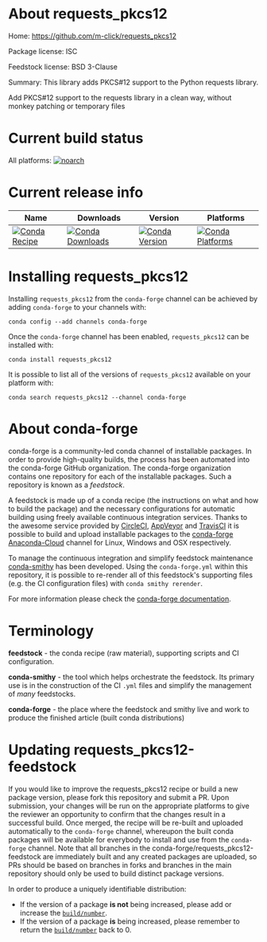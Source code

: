 About requests_pkcs12
=====================

Home: https://github.com/m-click/requests_pkcs12

Package license: ISC

Feedstock license: BSD 3-Clause

Summary: This library adds PKCS#12 support to the Python requests library.

Add PKCS#12 support to the requests library in a clean way, without monkey
patching or temporary files


Current build status
====================

All platforms:
[![noarch](https://img.shields.io/circleci/project/github/conda-forge/requests_pkcs12-feedstock/master.svg?label=noarch)](https://circleci.com/gh/conda-forge/requests_pkcs12-feedstock)

Current release info
====================

| Name | Downloads | Version | Platforms |
| --- | --- | --- | --- |
| [![Conda Recipe](https://img.shields.io/badge/recipe-requests_pkcs12-green.svg)](https://anaconda.org/conda-forge/requests_pkcs12) | [![Conda Downloads](https://img.shields.io/conda/dn/conda-forge/requests_pkcs12.svg)](https://anaconda.org/conda-forge/requests_pkcs12) | [![Conda Version](https://img.shields.io/conda/vn/conda-forge/requests_pkcs12.svg)](https://anaconda.org/conda-forge/requests_pkcs12) | [![Conda Platforms](https://img.shields.io/conda/pn/conda-forge/requests_pkcs12.svg)](https://anaconda.org/conda-forge/requests_pkcs12) |

Installing requests_pkcs12
==========================

Installing `requests_pkcs12` from the `conda-forge` channel can be achieved by adding `conda-forge` to your channels with:

```
conda config --add channels conda-forge
```

Once the `conda-forge` channel has been enabled, `requests_pkcs12` can be installed with:

```
conda install requests_pkcs12
```

It is possible to list all of the versions of `requests_pkcs12` available on your platform with:

```
conda search requests_pkcs12 --channel conda-forge
```


About conda-forge
=================

conda-forge is a community-led conda channel of installable packages.
In order to provide high-quality builds, the process has been automated into the
conda-forge GitHub organization. The conda-forge organization contains one repository
for each of the installable packages. Such a repository is known as a *feedstock*.

A feedstock is made up of a conda recipe (the instructions on what and how to build
the package) and the necessary configurations for automatic building using freely
available continuous integration services. Thanks to the awesome service provided by
[CircleCI](https://circleci.com/), [AppVeyor](http://www.appveyor.com/)
and [TravisCI](https://travis-ci.org/) it is possible to build and upload installable
packages to the [conda-forge](https://anaconda.org/conda-forge)
[Anaconda-Cloud](http://docs.anaconda.org/) channel for Linux, Windows and OSX respectively.

To manage the continuous integration and simplify feedstock maintenance
[conda-smithy](http://github.com/conda-forge/conda-smithy) has been developed.
Using the ``conda-forge.yml`` within this repository, it is possible to re-render all of
this feedstock's supporting files (e.g. the CI configuration files) with ``conda smithy rerender``.

For more information please check the [conda-forge documentation](https://conda-forge.org/docs/).

Terminology
===========

**feedstock** - the conda recipe (raw material), supporting scripts and CI configuration.

**conda-smithy** - the tool which helps orchestrate the feedstock.
                   Its primary use is in the construction of the CI ``.yml`` files
                   and simplify the management of *many* feedstocks.

**conda-forge** - the place where the feedstock and smithy live and work to
                  produce the finished article (built conda distributions)


Updating requests_pkcs12-feedstock
==================================

If you would like to improve the requests_pkcs12 recipe or build a new
package version, please fork this repository and submit a PR. Upon submission,
your changes will be run on the appropriate platforms to give the reviewer an
opportunity to confirm that the changes result in a successful build. Once
merged, the recipe will be re-built and uploaded automatically to the
`conda-forge` channel, whereupon the built conda packages will be available for
everybody to install and use from the `conda-forge` channel.
Note that all branches in the conda-forge/requests_pkcs12-feedstock are
immediately built and any created packages are uploaded, so PRs should be based
on branches in forks and branches in the main repository should only be used to
build distinct package versions.

In order to produce a uniquely identifiable distribution:
 * If the version of a package **is not** being increased, please add or increase
   the [``build/number``](http://conda.pydata.org/docs/building/meta-yaml.html#build-number-and-string).
 * If the version of a package **is** being increased, please remember to return
   the [``build/number``](http://conda.pydata.org/docs/building/meta-yaml.html#build-number-and-string)
   back to 0.